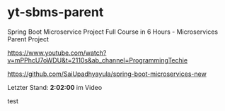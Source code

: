 # yt-sbms-parent
Spring Boot Microservice Project Full Course in 6 Hours - Microservices Parent Project

https://www.youtube.com/watch?v=mPPhcU7oWDU&t=2110s&ab_channel=ProgrammingTechie

https://github.com/SaiUpadhyayula/spring-boot-microservices-new

Letzter Stand: **2:02:00** im Video

test